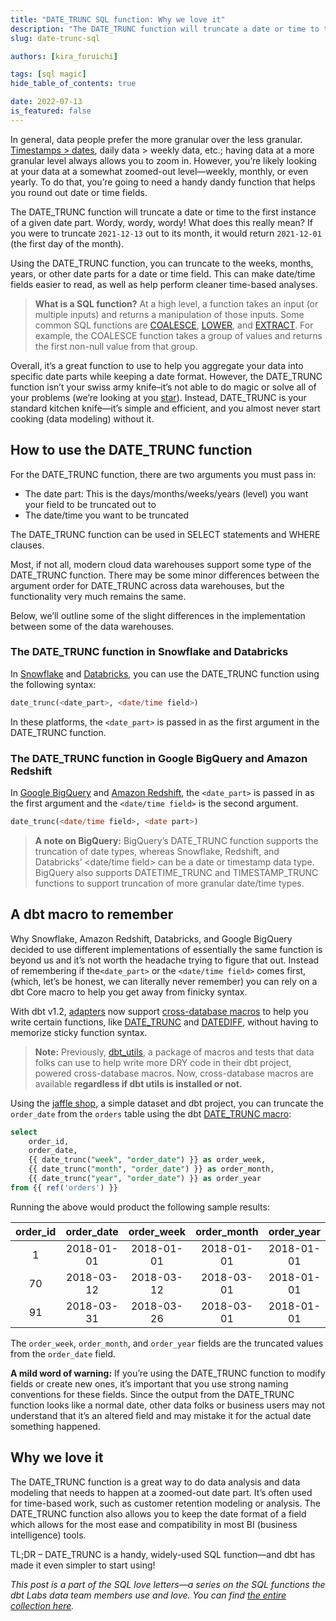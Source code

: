 ```yaml
---
title: "DATE_TRUNC SQL function: Why we love it"
description: "The DATE_TRUNC function will truncate a date or time to the first instance for a given date part maintaining a date format. Wordy, wordy, wordy! What does this really mean?"
slug: date-trunc-sql

authors: [kira_furuichi]

tags: [sql magic]
hide_table_of_contents: true

date: 2022-07-13
is_featured: false
---
```

In general, data people prefer the more granular over the less granular. [Timestamps > dates](https://docs.getdbt.com/blog/when-backend-devs-spark-joy#signs-the-data-is-sparking-joy), daily data > weekly data, etc.; having data at a more granular level always allows you to zoom in. However, you’re likely looking at your data at a somewhat zoomed-out level—weekly, monthly, or even yearly. To do that, you’re going to need a handy dandy function that helps you round out date or time fields.

The DATE_TRUNC function will truncate a date or time to the first instance of a given date part. Wordy, wordy, wordy! What does this really mean? If you were to truncate `2021-12-13` out to its month, it would return `2021-12-01` (the first day of the month).

Using the DATE_TRUNC function, you can truncate to the weeks, months, years, or other date parts for a date or time field. This can make date/time fields easier to read, as well as help perform cleaner time-based analyses.

<!--truncate-->

> **What is a SQL function?**
> At a high level, a function takes an input (or multiple inputs) and returns a manipulation of those inputs. Some common SQL functions are [COALESCE](https://getdbt.com/sql-foundations/coalesce-sql-love-letter/), [LOWER](https://getdbt.com/sql-foundations/lower-sql-love-letter/), and [EXTRACT](https://getdbt.com/sql-foundations/extract-sql-love-letter/). For example, the COALESCE function takes a group of values and returns the first non-null value from that group.

Overall, it’s a great function to use to help you aggregate your data into specific date parts while keeping a date format. However, the DATE_TRUNC function isn’t your swiss army knife–it’s not able to do magic or solve all of your problems (we’re looking at you [star](https://getdbt.com/sql-foundations/star-sql-love-letter/)). Instead, DATE_TRUNC is your standard kitchen knife—it’s simple and efficient, and you almost never start cooking (data modeling) without it.

## How to use the DATE_TRUNC function

For the DATE_TRUNC function, there are two arguments you must pass in:

* The date part: This is the days/months/weeks/years (level) you want your field to be truncated out to
* The date/time you want to be truncated

The DATE_TRUNC function can be used in SELECT statements and WHERE clauses.

Most, if not all, modern cloud data warehouses support some type of the DATE_TRUNC function. There may be some minor differences between the argument order for DATE_TRUNC across data warehouses, but the functionality very much remains the same.

Below, we’ll outline some of the slight differences in the implementation between some of the data warehouses.

### The DATE_TRUNC function in Snowflake and Databricks

In [Snowflake](https://docs.snowflake.com/en/sql-reference/functions/date_trunc.html) and [Databricks](https://docs.databricks.com/sql/language-manual/functions/date_trunc.html), you can use the DATE_TRUNC function using the following syntax:

```sql
date_trunc(<date_part>, <date/time field>)
```

In these platforms, the `<date_part>` is passed in as the first argument in the DATE_TRUNC function.

### The DATE_TRUNC function in Google BigQuery and Amazon Redshift

In [Google BigQuery](https://cloud.google.com/bigquery/docs/reference/standard-sql/date_functions#date_trunc) and [Amazon Redshift](https://docs.aws.amazon.com/redshift/latest/dg/r_DATE_TRUNC.html), the `<date_part>` is passed in as the first argument and the `<date/time field>` is the second argument.

```sql
date_trunc(<date/time field>, <date part>)
```

> **A note on BigQuery:**
> BigQuery’s DATE_TRUNC function supports the truncation of date types, whereas Snowflake, Redshift, and Databricks’ <date/time field> can be a date or timestamp data type. BigQuery also supports DATETIME_TRUNC and TIMESTAMP_TRUNC functions to support truncation of more granular date/time types.

## A dbt macro to remember

Why Snowflake, Amazon Redshift, Databricks, and Google BigQuery decided to use different implementations of essentially the same function is beyond us and it’s not worth the headache trying to figure that out. Instead of remembering if the`<date_part>` or the `<date/time field>` comes first, (which, let’s be honest, we can literally never remember) you can rely on a dbt Core macro to help you get away from finicky syntax.

With dbt v1.2, [adapters](https://docs.getdbt.com/docs/available-adapters) now support [cross-database macros](https://docs.getdbt.com/reference/dbt-jinja-functions/cross-database-macros) to help you write certain functions, like [DATE_TRUNC](https://docs.getdbt.com/reference/dbt-jinja-functions/cross-database-macros#date_trunc) and [DATEDIFF](https://docs.getdbt.com/reference/dbt-jinja-functions/cross-database-macros#datediff), without having to memorize sticky function syntax.

> **Note:**
> Previously, [dbt_utils](https://github.com/dbt-labs/dbt-utils), a package of macros and tests that data folks can use to help write more DRY code in their dbt project, powered cross-database macros. Now, cross-database macros are available **regardless if dbt utils is installed or not.**

Using the [jaffle shop](https://github.com/dbt-labs/jaffle_shop/blob/main/models/orders.sql), a simple dataset and dbt project, you can truncate the `order_date` from the `orders` table using the dbt [DATE_TRUNC macro](https://docs.getdbt.com/reference/dbt-jinja-functions/cross-database-macros#date_trunc):

```sql
select
	order_id,
	order_date,
	{{ date_trunc("week", "order_date") }} as order_week,
	{{ date_trunc("month", "order_date") }} as order_month,
	{{ date_trunc("year", "order_date") }} as order_year
from {{ ref('orders') }}
```

Running the above would product the following sample results:

| order_id | order_date | order_week | order_month | order_year |
|:---:|:---:|:---:|:---:|:---:|
| 1 | 2018-01-01 | 2018-01-01 | 2018-01-01 | 2018-01-01 |
| 70 | 2018-03-12 | 2018-03-12 | 2018-03-01 | 2018-01-01 |
| 91 | 2018-03-31 | 2018-03-26 | 2018-03-01 | 2018-01-01 |

The `order_week`, `order_month`, and `order_year` fields are the truncated values from the `order_date` field.

**A mild word of warning:** If you’re using the DATE_TRUNC function to modify fields or create new ones, it’s important that you use strong naming conventions for these fields. Since the output from the DATE_TRUNC function looks like a normal date, other data folks or business users may not understand that it’s an altered field and may mistake it for the actual date something happened.

## Why we love it

The DATE_TRUNC function is a great way to do data analysis and data modeling that needs to happen at a zoomed-out date part. It’s often used for time-based work, such as customer retention modeling or analysis. The DATE_TRUNC function also allows you to keep the date format of a field which allows for the most ease and compatibility in most BI (business intelligence) tools.

TL;DR – DATE_TRUNC is a handy, widely-used SQL function—and dbt has made it even simpler to start using!

*This post is a part of the SQL love letters—a series on the SQL functions the dbt Labs data team members use and love. You can find [the entire collection here](https://getdbt.com/sql-foundations/top-sql-functions).*
